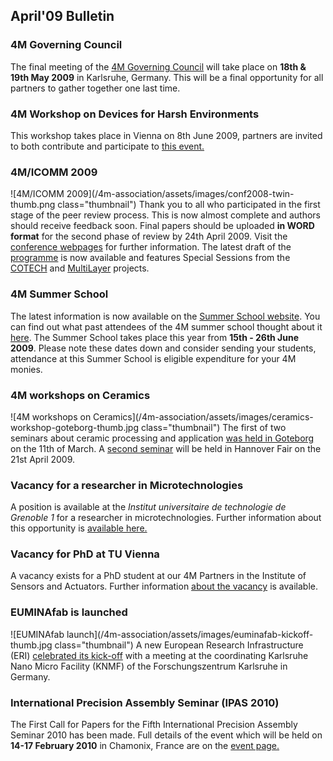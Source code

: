 ## April'09 Bulletin

<!--break-->
### 4M Governing Council

The final meeting of the [4M Governing Council](/4m-association/event/4M-Governing-Council) will take place on **18th & 19th May 2009** in Karlsruhe, Germany. This will be  a final opportunity for all partners to gather together one last time.

### 4M Workshop on Devices for Harsh Environments

This workshop takes place in Vienna on 8th June 2009, partners are invited to both contribute and participate to [this event.](/4m-association/event/4M-Workshop-Devices-harsh-environments)

### 4M/ICOMM 2009

![4M/ICOMM 2009](/4m-association/assets/images/conf2008-twin-thumb.png class="thumbnail")
Thank you to all who participated in the first stage of the peer review process. This is now almost  complete and authors should receive feedback soon. Final papers should be uploaded **in WORD format** for the second phase of review by 24th April 2009. Visit the [conference webpages](/4m-association/conference/2009 "conference webpages") for further information. The latest draft of the [programme](/4m-association/conference/2009/Programme) is now available and features Special Sessions from the [COTECH](/node/18) and [MultiLayer](/node/19) projects. 

### 4M Summer School

The latest information is now available on the [Summer School website](http://www.me.mek.dtu.dk/English/Education/PhD%20Summer%20School.aspx). You can find out what past attendees of the 4M summer school thought about it [here](/4m-association/event/4M-Summer-School). The Summer School takes place this year from **15th - 26th June 2009**. Please note these dates down and consider sending your students, attendance at this Summer School is eligible expenditure for your 4M monies. 

### 4M workshops on Ceramics


![4M workshops on Ceramics](/4m-association/assets/images/ceramics-workshop-goteborg-thumb.jpg class="thumbnail")
The first of two seminars about ceramic processing and application [was held in Goteborg](/4m-association/content/4M-Ceramics-Workshop-Goteborg) on the 11th of March. A [second seminar](/node/56) will be held in Hannover Fair on the 21st April 2009.

### Vacancy for a researcher in Microtechnologies

A position is available at the <i>Institut universitaire de technologie de Grenoble 1</i> for a researcher in microtechnologies. Further information about this opportunity is [available here.](/4m-association/content/Position-available-researcher-microtechnologies)

### Vacancy for PhD at TU Vienna

A vacancy exists for a PhD student at our 4M Partners in the Institute of Sensors and Actuators. Further information [about the vacancy](/4m-association/content/PhD-position-ISAS-TU-Vienna) is available. 

### EUMINAfab is launched

![EUMINAfab launch](/4m-association/assets/images/euminafab-kickoff-thumb.jpg class="thumbnail")
A new European Research Infrastructure (ERI) [celebrated its kick-off](/4m-association/content/EUMINAfab-kick-meeting) with a meeting at the coordinating Karlsruhe Nano Micro Facility (KNMF) of the Forschungszentrum Karlsruhe in Germany. 

### International Precision Assembly Seminar (IPAS 2010)

The First Call for Papers for the Fifth International Precision Assembly Seminar 2010 has been made. Full details of the event which will be held on **14-17 February 2010** in Chamonix, France are on the [event page.](/4m-association/event/IPAS-2010)